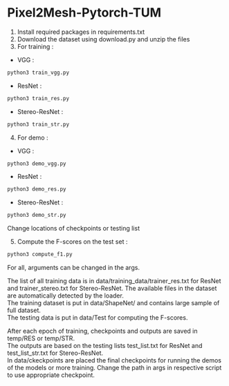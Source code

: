# Pixel2Mesh-Pytorch-TUM

1) Install required packages in requirements.txt
2) Download the dataset using download.py and unzip the files
3) For training : 
- VGG : 
```python
python3 train_vgg.py
```
- ResNet : 
```python
python3 train_res.py
```
- Stereo-ResNet : 
```python
python3 train_str.py
```
4) For demo :
- VGG : 
```python
python3 demo_vgg.py
```
- ResNet : 
```python
python3 demo_res.py
```
- Stereo-ResNet : 
```python
python3 demo_str.py
```
Change locations of checkpoints or testing list 

5) Compute the F-scores on the test set :
```python
python3 compute_f1.py
```
For all, arguments can be changed in the args.

The list of all training data is in data/training_data/trainer_res.txt for ResNet and trainer_stereo.txt for Stereo-ResNet.
The available files in the dataset are automatically detected by the loader. \
The training dataset is put in data/ShapeNet/ and contains large sample of full dataset. \
The testing data is put in data/Test for computing the F-scores. 

After each epoch of training, checkpoints and outputs are saved in temp/RES or temp/STR. \
The outputs are based on the testing lists test_list.txt for ResNet and test_list_str.txt for Stereo-ResNet. \
In data/ckeckpoints are placed the final checkpoints for running the demos of the models or more training. 
Change the path in args in respective script to use appropriate checkpoint.

